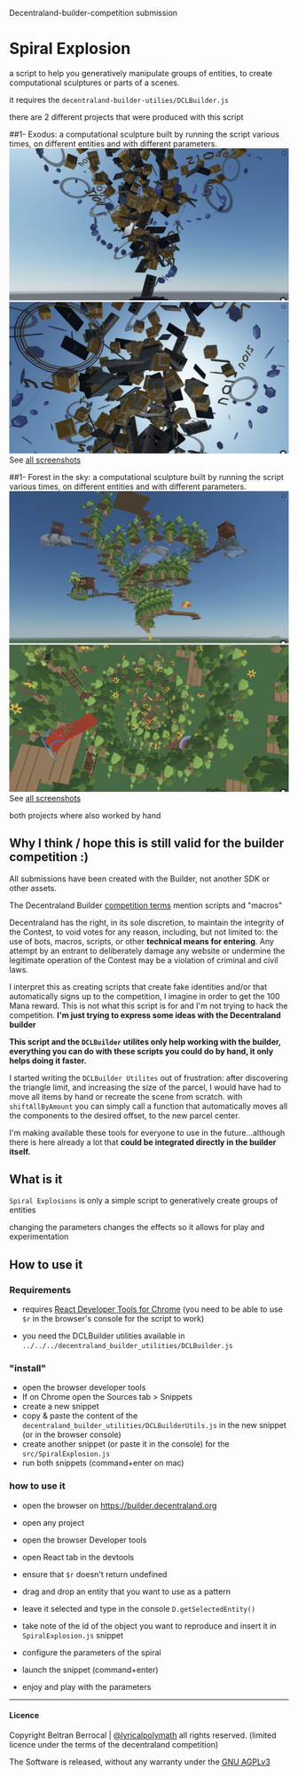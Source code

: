 Decentraland-builder-competition submission
# Spiral Explosion

a script to help you generatively manipulate groups of entities, to create computational sculptures or parts of a scenes.

it requires the `decentraland-builder-utilies/DCLBuilder.js`

there are 2 different projects that were produced with this script

##1- Exodus:
a computational sculpture built by running the script various times, on different entities and with different parameters. 
![Explosion_Exodus](builderProjects/Explosion_001_Exodus1/screenshots/Explosion_Exodus1_screenshot_07.jpg)
![Explosion_Exodus](builderProjects/Explosion_001_Exodus1/screenshots/Explosion_Exodus1_screenshot_08.jpg)
See [all screenshots](builderProjects/Explosion_001_Exodus1/screenshots/)

##1- Forest in the sky:
a computational sculpture built by running the script various times, on different entities and with different parameters. 
![Forest in the sky](builderProjects/Explosion_002_Forest_in_the_sky/screenshots/ForestInTheSky_09.jpg)
![Forest in the sky](builderProjects/Explosion_002_Forest_in_the_sky/screenshots/ForestInTheSky_14.jpg)
See [all screenshots](builderProjects/Explosion_002_Forest_in_the_sky/screenshots/)

both projects where also worked by hand



## Why I think / hope this is still valid for the builder competition :)
All submissions have been created with the Builder, not another SDK or other assets.

The Decentraland Builder [competition terms](https://decentraland.org/contest-terms) mention scripts and "macros"

> 
Decentraland has the right, in its sole discretion, to maintain the integrity of the Contest, to void votes for any reason, including, but not limited to: the use of bots, macros, scripts, or other **technical means for entering**. 
Any attempt by an entrant to deliberately damage any website or undermine the legitimate operation of the Contest may be a violation of criminal and civil laws. 

I interpret this as creating scripts that create fake identities and/or that automatically signs up to the competition, I imagine in order to get the 100 Mana reward. This is not what this script is for and I'm not trying to hack the competition. **I'm just trying to express some ideas with the Decentraland builder**

**This script and the `DCLBuilder` utilites only help working with the builder, everything you can do with these scripts you could do by hand, it only helps doing it faster.**

I started writing the `DCLBuilder Utilites` out of frustration: after discovering the triangle limit, and increasing the size of the parcel, I would have had to move all items by hand or recreate the scene from scratch. with `shiftAllByAmount` you can simply call a function that automatically moves all the components to the desired offset, to the new parcel center.

I'm making available these tools for everyone to use in the future...although there is here already a lot that **could be integrated directly in the builder itself.**




## What is it
`Spiral Explosions` is only a simple script to generatively create groups of entities 

changing the parameters changes the effects so it allows for play and experimentation

## How to use it

### Requirements
- requires [React Developer Tools for Chrome](https://chrome.google.com/webstore/detail/react-developer-tools/fmkadmapgofadopljbjfkapdkoienihi?hl=en)
(you need to be able to use `$r` in the browser's console for the script to work)

- you need the DCLBuilder utilities available in
`../../../decentraland_builder_utilities/DCLBuilder.js` 

### "install"

- open the browser developer tools 
- If on Chrome open the Sources tab > Snippets
- create a new snippet 
- copy & paste the content of the `decentraland_builder_utilities/DCLBuilderUtils.js` in the new snippet (or in the browser console)
- create another snippet (or paste it in the console) 
for the 
`src/SpiralExplosion.js`
- run both snippets (command+enter on mac)



### how to use it
- open the browser on https://builder.decentraland.org
- open any project
- open the browser Developer tools
- open React tab in the devtools
- ensure that `$r` doesn't return undefined

- drag and drop an entity that you want to use as a pattern
- leave it selected and type in the console
`D.getSelectedEntity()`
- take note of the id of the object you want to reproduce and insert it in `SpiralExplosion.js` snippet
- configure the parameters of the spiral
- launch the snippet (command+enter)
- enjoy and play with the parameters


------
#### Licence

Copyright Beltran Berrocal | [@lyricalpolymath](https://twitter.com/lyricalpolymath) 
all rights reserved. (limited licence under the terms of the decentraland competition)

The Software is released, without any warranty under the [GNU AGPLv3](../../LICENCE)  


